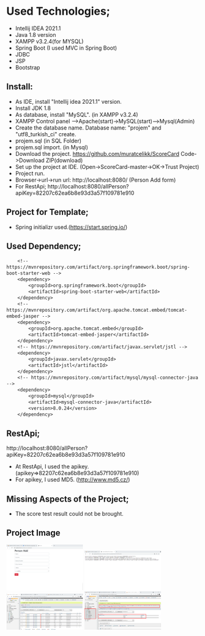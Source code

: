 # Used Technologies;
- Intellij IDEA 2021.1
- Java 1.8 version
- XAMPP v3.2.4(for MYSQL)
- Spring Boot (I used MVC in Spring Boot)
- JDBC
- JSP 
- Bootstrap

## Install:
- As IDE,  install "Intellij idea 2021.1" version.
- Install JDK 1.8
- As database, install "MySQL". (in XAMPP v3.2.4)
- XAMPP Control panel -->Apache(start)->MySQL(start)-->Mysql(Admin)
- Create the database name. Database name: "projem" and "utf8_turkish_ci" create.
- projem.sql (in SQL Folder) 
- projem.sql import. (in Mysql)
- Download the project. https://github.com/muratcelikk/ScoreCard  Code->Download ZIP(download)
- Set up the project at IDE. (Open->ScoreCard-master->OK->Trust Project)
- Project run.
- Browser->url->run url: http://localhost:8080/  (Person Add form)
- For RestApi; http://localhost:8080/allPerson?apiKey=82207c62ea6b8e93d3a57f109781e910

## Project for Template;
- Spring initializr used.(https://start.spring.io/)

## Used Dependency;
		<!-- https://mvnrepository.com/artifact/org.springframework.boot/spring-boot-starter-web -->
		<dependency>
			<groupId>org.springframework.boot</groupId>
			<artifactId>spring-boot-starter-web</artifactId>
		</dependency>
		<!-- https://mvnrepository.com/artifact/org.apache.tomcat.embed/tomcat-embed-jasper -->
		<dependency>
			<groupId>org.apache.tomcat.embed</groupId>
			<artifactId>tomcat-embed-jasper</artifactId>
		</dependency>
		<!-- https://mvnrepository.com/artifact/javax.servlet/jstl -->
		<dependency>
			<groupId>javax.servlet</groupId>
			<artifactId>jstl</artifactId>
		</dependency>
		<!-- https://mvnrepository.com/artifact/mysql/mysql-connector-java -->
		<dependency>
			<groupId>mysql</groupId>
			<artifactId>mysql-connector-java</artifactId>
			<version>8.0.24</version>
		</dependency>

## RestApi;
http://localhost:8080/allPerson?apiKey=82207c62ea6b8e93d3a57f109781e910
- At RestApi, I used the apikey. (apikey=>82207c62ea6b8e93d3a57f109781e910)
- For apikey, I used MD5. (http://www.md5.cz/)

## Missing Aspects of the Project;
- The score test result could not be brought.

## Project Image

<p>
<a href="https://github.com/muratcelikk/ScoreCard/blob/master/image/2.png" target="_blank">
<img src="https://github.com/muratcelikk/ScoreCard/blob/master/image/2.png" width="200" style="max-width:100%;"></a>

<a href="https://github.com/muratcelikk/ScoreCard/blob/master/image/3-RestApi.png" target="_blank">
<img src="https://github.com/muratcelikk/ScoreCard/blob/master/image/3-RestApi.png" width="200" style="max-width:100%;"></a>

<a href="https://github.com/muratcelikk/ScoreCard/blob/master/image/5-Person.png" target="_blank">
<img src="https://github.com/muratcelikk/ScoreCard/blob/master/image/5-Person.png" width="200" style="max-width:100%;"></a>

<a href="https://github.com/muratcelikk/ScoreCard/blob/master/image/4-Total_score.png" target="_blank">
<img src="https://github.com/muratcelikk/ScoreCard/blob/master/image/4-Total_score.png" width="200" style="max-width:100%;"></a>
</p>
